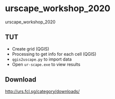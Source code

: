 # urscape_workshop_2020
urscape_workshop_2020

## TUT

* Create grid (QGIS)
* Processing to get info for each cell (QGIS)
* `qgis2uscape.py` to import data
* Open `ur-scape.exe` to view results


## Download

http://urs.fcl.sg/category/downloads/